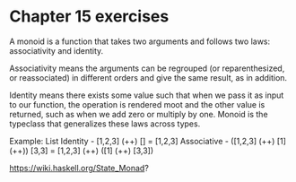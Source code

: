 # Chapter 15 exercises

A monoid is a function that takes two arguments and follows two laws: associativity and identity.

Associativity means the arguments can be regrouped (or reparenthesized, or reassociated) in different orders and give the same result, as in addition.  

Identity means there exists some value such that when we pass it as input to our function, the operation is rendered moot and the other value is returned, such as when we add zero or multiply by one. Monoid is the typeclass that generalizes these laws across types.

Example:
List 
Identity - [1,2,3] (++) [] = [1,2,3]
Associative - ([1,2,3] (++) [1] (++)) [3,3] = [1,2,3] (++) ([1] (++) [3,3])

https://wiki.haskell.org/State_Monad?